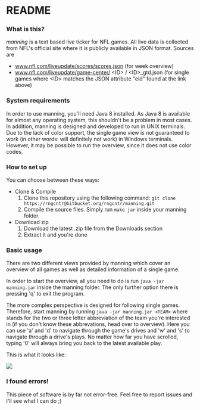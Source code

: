 # README #

### What is this? ###

*manning* is a text based live ticker for NFL games. All live data is collected from NFL's official site where it is publicly available in JSON format. Sources are

* www.nfl.com/liveupdate/scores/scores.json (for week overview)
* www.nfl.com/liveupdate/game-center/ &lt;ID&gt; / &lt;ID&gt;_gtd.json (for single games where &lt;ID&gt; matches the JSON attribute "eid" found at the link above)

### System requirements ###

In order to use manning, you'll need Java 8 installed. As Java 8 is available for almost any operating system, this shouldn't be a problem in most cases. In addition, manning is designed and developed to run in UNIX terminals. Due to the lack of color support, the single game view is not guaranteed to work (in other words: will definitely not work) in Windows terminals. However, it may be possible to run the overview, since it does not use color codes.  

### How to set up ###

You can choose between these ways:

* Clone & Compile
    1. Clone this repository using the following command:
    ```git clone https://rngcntr@bitbucket.org/rngcntr/manning.git```
    2. Compile the source files. Simply run ```make jar``` inside your manning folder.
* Download zip
    1. Download the latest .zip file from the Downloads section
    2. Extract it and you're done

### Basic usage ###

There are two different views provided by manning which cover an overview of all games as well as detailed information of a single game.

In order to start the overview, all you need to do is run ```java -jar manning.jar``` inside the manning folder. The only further option there is pressing 'q' to exit the program.

The more complex perspective is designed for following single games. Therefore, start manning by running ```java -jar manning.jar <TEAM>``` where <TEAM> stands for the two or three letter abbreviation of the team you're interested in (if you don't know these abbrevations, head over to overview). Here you can use 'a' and 'd' to navigate through the game's drives and 'w' and 's' to navigate through a drive's plays. No matter how far you have scrolled, typing '0' will always bring you back to the latest available play.

This is what it looks like:

![](https://bitbucket.org/rngcntr/manning/downloads/screenshot.png) 
### I found errors! ###

This piece of software is by far not error-free. Feel free to report issues and I'll see what I can do ;)
